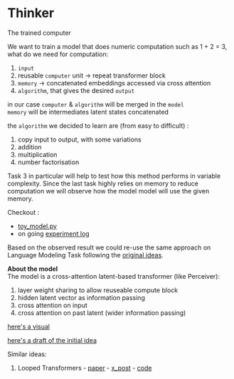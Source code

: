 # Thinker
The trained computer

We want to train a model that does numeric computation such as 1 + 2 = 3,
what do we need for computation:
1. `input`
2. reusable `computer` unit -> repeat transformer block
3. `memory` -> concatenated embeddings accessed via cross attention
4. `algorithm`, that gives the desired `output`

in our case `computer` & `algorithm` will be merged in the `model`  
`memory` will be intermediates latent states concatenated

the `algorithm` we decided to learn are (from easy to difficult) : 
1. copy input to output, with some variations
2. addition
3. multiplication
4. number factorisation

Task 3 in particular will help to test how this method performs in variable complexity. Since the last task highly relies on memory to reduce computation we will observe how the model model will use the given memory.

Checkout :
- [toy_model.py](/toy_model.py#L373)
- on going [experiment log](/experiment.log.md)

Based on the observed result we could re-use the same approach on Language Modeling Task following the [original ideas](https://www.figma.com/file/MNe376umkTm5iCpg9kSmcq/thinking-transformer?type=design&node-id=328-196&mode=design).

**About the model**  
The model is a cross-attention latent-based transformer (like Perceiver):
1. layer weight sharing to allow reuseable compute block
2. hidden latent vector as information passing
3. cross attention on input
4. cross attention on past latent (wider information passing)

[here's a visual](https://www.figma.com/file/MNe376umkTm5iCpg9kSmcq/thinking-transformer?type=design&node-id=328-196&mode=design)

[here's a draft of the initial idea](/ideas-draft.md)

Similar ideas:
1. Looped Transformers - [paper](https://arxiv.org/pdf/2311.12424) - [x_post](https://twitter.com/DimitrisPapail/status/1747302035077378110) - [code](https://github.com/Leiay/looped_transformer/tree/main)